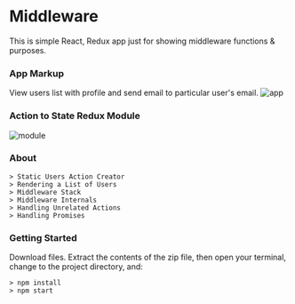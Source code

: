 # Middleware

This is simple React, Redux app just for showing middleware functions & purposes.

### App Markup

View users list with profile and send email to particular user's email.
![app](https://user-images.githubusercontent.com/13827656/31043016-2d1e6814-a5bd-11e7-9a2e-b5da1cf67e3b.jpg)

### Action to State Redux Module

![module](https://user-images.githubusercontent.com/13827656/31043040-a6468438-a5bd-11e7-9548-446ae79bfb3b.jpg)

### About

```
> Static Users Action Creator
> Rendering a List of Users
> Middleware Stack
> Middleware Internals
> Handling Unrelated Actions
> Handling Promises
```

### Getting Started
Download files.  Extract the contents of the zip file, then open your terminal, change to the project directory, and:

```
> npm install
> npm start
```
